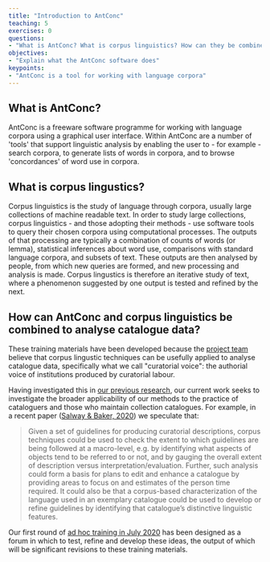```yaml
---
title: "Introduction to AntConc"
teaching: 5
exercises: 0
questions:
- "What is AntConc? What is corpus linguistics? How can they be combined to analyse catalogue data?"
objectives:
- "Explain what the AntConc software does"
keypoints:
- "AntConc is a tool for working with language corpora"
---
```


## What is AntConc?
AntConc is a freeware software programme for working with language corpora using a graphical user interface. Within AntConc are a 
number of 'tools' that support linguistic analysis by enabling the user to - for example - search corpora, to generate lists of words in corpora, and to browse 'concordances' of word use in corpora. 

## What is corpus lingustics?
Corpus linguistics is the study of language through corpora, usually large collections of machine readable text. In order to study large collections, corpus linguistics - and those adopting their methods - use software tools to query their chosen corpora using computational processes. The outputs of that processing are typically a combination of counts of words (or lemma), statistical inferences about word use, comparisons with standard language corpora, and subsets of text. These outputs are then analysed by people, from which new queries are formed, and new processing and analysis is made. Corpus lingustics is therefore an iterative study of text, where a phenomenon suggested by one output is tested and refined by the next.

## How can AntConc and corpus linguistics be combined to analyse catalogue data?
These training materials have been developed because the [project team](https://cataloguelegacies.github.io/#people) believe that corpus lingustic techniques can be usefully applied to analyse catalogue data, specifically what we call "curatorial voice": the authorial voice of institutions produced by curatorial labour.

Having investigated this in [our previous research](https://curatorialvoice.github.io/#publications), our current work seeks to investigate the broader applicability of our methods to the practice of cataloguers and those who maintain collection catalogues. For example, in a recent paper ([Salway & Baker, 2020](https://sro.sussex.ac.uk/id/eprint/89738/)) we speculate that:

> Given a set of guidelines for producing curatorial descriptions, corpus techniques could be used to check the extent to which guidelines are being followed at a macro-level, e.g. by identifying what aspects of objects tend to be referred to or not, and by gauging the overall extent of description versus interpretation/evaluation. Further, such analysis could form a basis for plans to edit and enhance a catalogue by providing areas to focus on and estimates of the person time required. It could also be that a corpus-based characterization of the language used in an exemplary catalogue could be used to develop or refine guidelines by identifying that catalogue’s distinctive linguistic features.

Our first round of [ad hoc training in July 2020](https://cataloguelegacies.github.io/antconc-training) has been designed as a forum in which to test, refine and develop these ideas, the output of which will be significant revisions to these training materials.
